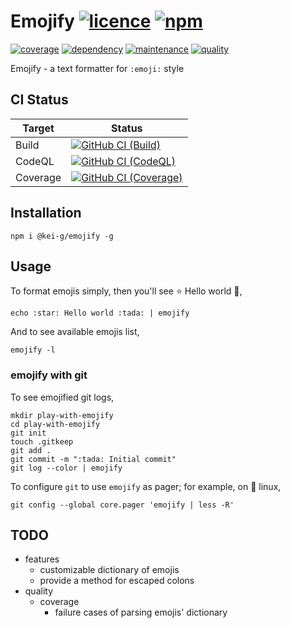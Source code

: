 # Emojify [![licence][license-image]][license-url] [![npm][npm-image]][npm-url]

[![coverage][nyc-cov-image]][github-url] [![dependency][dependency-image]][dependency-url] [![maintenance][maintenance-image]][npmsio-url] [![quality][quality-image]][npmsio-url]

Emojify - a text formatter for `:emoji:` style

## CI Status

| Target | Status |
|-|-|
| Build | [![GitHub CI (Build)][github-build-image]][github-build-url] |
| CodeQL | [![GitHub CI (CodeQL)][github-codeql-image]][github-codeql-url] |
| Coverage | [![GitHub CI (Coverage)][github-coverage-image]][github-coverage-url] |

## Installation

```shell
npm i @kei-g/emojify -g
```

## Usage

To format emojis simply, then you'll see :star: Hello world :tada:,

```shell
echo :star: Hello world :tada: | emojify
```

And to see available emojis list,

```shell
emojify -l
```

### emojify with git

To see emojified git logs,

```shell
mkdir play-with-emojify
cd play-with-emojify
git init
touch .gitkeep
git add .
git commit -m ":tada: Initial commit"
git log --color | emojify
```

To configure `git` to use `emojify` as pager; for example, on :penguin: linux,

```shell
git config --global core.pager 'emojify | less -R'
```

## TODO

- features
  - customizable dictionary of emojis
  - provide a method for escaped colons
- quality
  - coverage
    - failure cases of parsing emojis' dictionary

[dependency-image]:https://img.shields.io/librariesio/release/npm/@kei-g/emojify?logo=nodedotjs
[dependency-url]:https://npmjs.com/package/@kei-g/emojify?activeTab=dependencies
[github-build-image]:https://github.com/kei-g/emojify-js/actions/workflows/build.yml/badge.svg?query=branch%3Amain
[github-build-url]:https://github.com/kei-g/emojify-js/actions/workflows/build.yml?query=branch%3Amain
[github-codeql-image]:https://github.com/kei-g/emojify-js/actions/workflows/codeql.yml/badge.svg?query=branch%3Amain
[github-codeql-url]:https://github.com/kei-g/emojify-js/actions/workflows/codeql.yml?query=branch%3Amain
[github-coverage-image]:https://github.com/kei-g/emojify-js/actions/workflows/coverage.yml/badge.svg?query=branch%3Amain
[github-coverage-url]:https://github.com/kei-g/emojify-js/actions/workflows/coverage.yml?query=branch%3Amain
[github-url]:https://github.com/kei-g/emojify-js
[license-image]:https://img.shields.io/github/license/kei-g/emojify-js
[license-url]:https://opensource.org/licenses/BSD-3-Clause
[maintenance-image]:https://img.shields.io/npms-io/maintenance-score/@kei-g/emojify?logo=npm
[npm-image]:https://img.shields.io/npm/v/@kei-g/emojify?logo=npm
[npm-url]:https://npmjs.com/@kei-g/emojify
[npmsio-url]:https://npms.io/search?q=%40kei-g%2Femojify
[nyc-cov-image]:https://img.shields.io/nycrc/kei-g/emojify-js?config=.nycrc.json&label=coverage&logo=mocha
[quality-image]:https://img.shields.io/npms-io/quality-score/@kei-g/emojify?logo=npm
